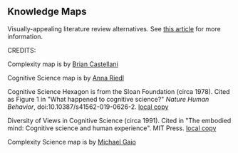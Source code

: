 ## Knowledge Maps

Visually-appealing literature review alternatives. See [this article](https://blogs.lse.ac.uk/impactofsocialsciences/2019/05/14/the-death-of-the-literature-review-and-the-rise-of-the-dynamic-knowledge-map/) for more information. 

CREDITS:

Complexity map is by [Brian Castellani](https://www.art-sciencefactory.com/briancastellani.html)

Cognitive Science map is by [Anna Riedl](http://www.riedlanna.com/cognitivesciencemap.html)

Cognitive Science Hexagon is from the Sloan Foundation (circa 1978). Cited as Figure 1 in "What happened to cognitive science?" _Nature Human Behavior_, doi:10.10387/s41562-019-0626-2. [local copy](https://github.com/Orthogonal-Research-Lab/Knowledge-Maps/blob/master/Cognitive%20Science/cogsci-hexagon.png)

Diversity of Views in Cognitive Science (circa 1991). Cited in "The embodied mind: Cognitive science and human experience". MIT Press. [local copy](https://github.com/Orthogonal-Research-Lab/Knowledge-Maps/blob/master/Cognitive%20Science/diversity-of-views-in-cogsci.png)

Complexity Science map is by [Michael Gaio](https://thehomunculus.wordpress.com/2009/12/07/cognitive-science-3d-mind-map/)
